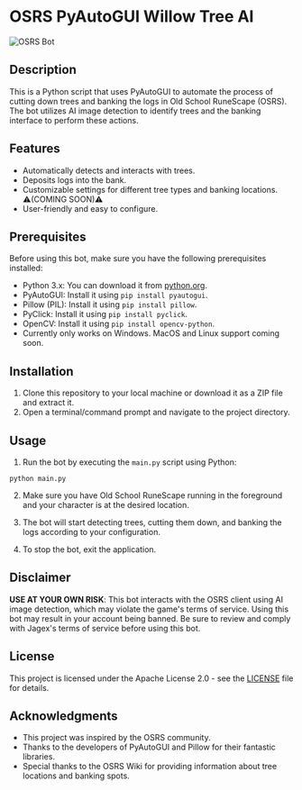 # OSRS PyAutoGUI Willow Tree AI

![OSRS Bot](https://static.wikia.nocookie.net/2007scape/images/a/a3/Macros.gif/revision/latest?cb=20141201090409)

## Description

This is a Python script that uses PyAutoGUI to automate the process of cutting down trees and banking the logs in Old School RuneScape (OSRS). The bot utilizes AI image detection to identify trees and the banking interface to perform these actions.

## Features

- Automatically detects and interacts with trees.
- Deposits logs into the bank.
- Customizable settings for different tree types and banking locations. ⚠️(COMING SOON)⚠️
- User-friendly and easy to configure.

## Prerequisites

Before using this bot, make sure you have the following prerequisites installed:

- Python 3.x: You can download it from [python.org](https://www.python.org/downloads/).
- PyAutoGUI: Install it using `pip install pyautogui`.
- Pillow (PIL): Install it using `pip install pillow`.
- PyClick: Install it using `pip install pyclick`.
- OpenCV: Install it using `pip install opencv-python`.
- Currently only works on Windows. MacOS and Linux support coming soon.

## Installation

1. Clone this repository to your local machine or download it as a ZIP file and extract it.
2. Open a terminal/command prompt and navigate to the project directory.

## Usage

1. Run the bot by executing the `main.py` script using Python:
```
python main.py
```

2. Make sure you have Old School RuneScape running in the foreground and your character is at the desired location.

3. The bot will start detecting trees, cutting them down, and banking the logs according to your configuration.

4. To stop the bot, exit the application.

## Disclaimer

**USE AT YOUR OWN RISK**: This bot interacts with the OSRS client using AI image detection, which may violate the game's terms of service. Using this bot may result in your account being banned. Be sure to review and comply with Jagex's terms of service before using this bot.

## License

This project is licensed under the Apache License 2.0 - see the [LICENSE](LICENSE) file for details.

## Acknowledgments

- This project was inspired by the OSRS community.
- Thanks to the developers of PyAutoGUI and Pillow for their fantastic libraries.
- Special thanks to the OSRS Wiki for providing information about tree locations and banking spots.

